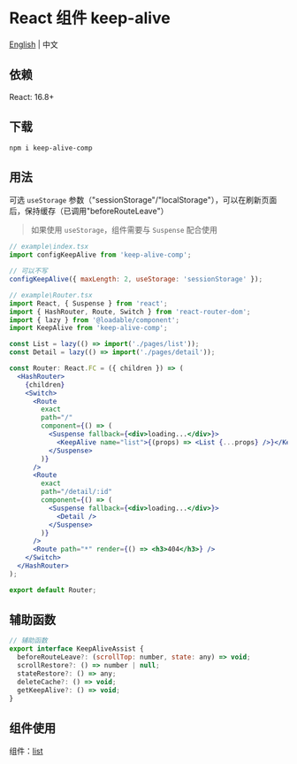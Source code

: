 # React 组件 keep-alive
[English](./README.md) | 中文


## 依赖
React: 16.8+


## 下载
```
npm i keep-alive-comp
```


## 用法
可选 `useStorage` 参数（"sessionStorage"/"localStorage"），可以在刷新页面后，保持缓存（已调用"beforeRouteLeave"）

> 如果使用 `useStorage`，组件需要与 `Suspense` 配合使用

```jsx
// example\index.tsx
import configKeepAlive from 'keep-alive-comp';

// 可以不写
configKeepAlive({ maxLength: 2, useStorage: 'sessionStorage' });
```

```jsx
// example\Router.tsx
import React, { Suspense } from 'react';
import { HashRouter, Route, Switch } from 'react-router-dom';
import { lazy } from '@loadable/component';
import KeepAlive from 'keep-alive-comp';

const List = lazy(() => import('./pages/list'));
const Detail = lazy(() => import('./pages/detail'));

const Router: React.FC = ({ children }) => (
  <HashRouter>
    {children}
    <Switch>
      <Route
        exact
        path="/"
        component={() => (
          <Suspense fallback={<div>loading...</div>}>
            <KeepAlive name="list">{(props) => <List {...props} />}</KeepAlive>
          </Suspense>
        )}
      />
      <Route
        exact
        path="/detail/:id"
        component={() => (
          <Suspense fallback={<div>loading...</div>}>
            <Detail />
          </Suspense>
        )}
      />
      <Route path="*" render={() => <h3>404</h3>} />
    </Switch>
  </HashRouter>
);

export default Router;
```


## 辅助函数
```jsx
// 辅助函数
export interface KeepAliveAssist {
  beforeRouteLeave?: (scrollTop: number, state: any) => void;
  scrollRestore?: () => number | null;
  stateRestore?: () => any;
  deleteCache?: () => void;
  getKeepAlive?: () => void;
}
```


## 组件使用
组件：[list](./example/pages/list.tsx)
